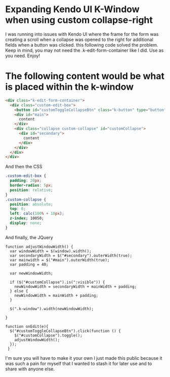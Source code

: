 # Expanding Kendo UI K-Window when using custom collapse-right
I was running into issues with Kendo UI where the frame for the form was creating a scroll when a collapse was opened to the right for additional fields when a button was clicked. this following code solved the problem. Keep in mind, you may not need the .k-edit-form-container like I did. Use as you need. Enjoy!

# The following content would be what is placed within the k-window
```html
<div class="k-edit-form-container">
  <div class="custom-edit-box">
    <button id="customToggleCollapseBtn" class="k-button" type="button">Collapse Button</button>
    <div id="main">
      content
    </div>
    <div class="collapse custom-collapse" id="customCollapse">
      <div id="secondary">
        content
      </div>
    </div>
  </div>
</div>
```

And then the CSS
```css
.custom-edit-box {
  padding: 20px;
  border-radius: 5px;
  position: relative;
}
.custom-collapse {
  position: absolute;
  top: 0;
  left: calc(100% + 10px);
  z-index; 10050;
  display: none;
}
```

And finally, the JQuery
```jquery
function adjustWindowWidth() {
  var windowWidth = $(window).width();
  var secondaryWidth = $("#secondary").outerWidth(true);
  var mainwidth = $("#main").outerWidth(true);
  var padding = 40;

  var newWindowWidth;

  if ($("#customCollapse").is(":visible")) {
    newWindowWidth = secondaryWidth + mainWidth + padding;
  } else {
    newWindowWidth = mainWidth + padding;
  }

  $(".k-window").width(newWindowWidth);

}

function onEdit(e){
  $("#customToggleCollapseBtn").click(function () {
    $("#customCollapse").toggle();
    adjustWindowWidth();
  });
 }
```

I'm sure you will have to make it your own I just made this public because it was such a pain for myself that I wanted to stash it for later use and to share with anyone else.
